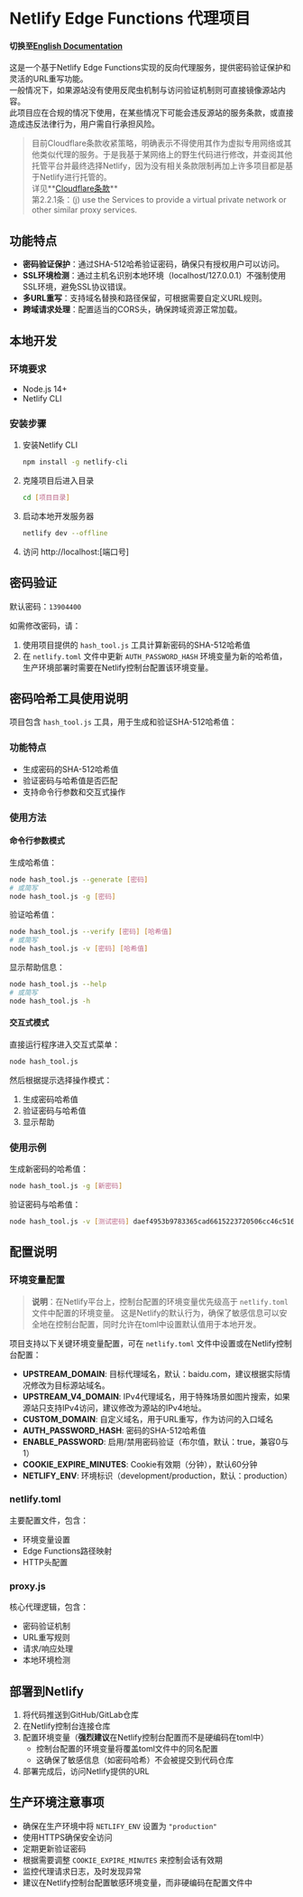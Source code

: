# Netlify Edge Functions 代理项目

#### 切换至[English Documentation](README_EN.md)

这是一个基于Netlify Edge Functions实现的反向代理服务，提供密码验证保护和灵活的URL重写功能。
<br>一般情况下，如果源站没有使用反爬虫机制与访问验证机制则可直接镜像源站内容。
<br>此项目应在合规的情况下使用，在某些情况下可能会违反源站的服务条款，或直接造成违反法律行为，用户需自行承担风险。

>目前Cloudflare条款收紧策略，明确表示不得使用其作为虚拟专用网络或其他类似代理的服务。于是我基于某网络上的野生代码进行修改，并查阅其他托管平台并最终选择Netlify，因为没有相关条款限制再加上许多项目都是基于Netlify进行托管的。
<br>详见**[Cloudflare条款](https://www.cloudflare-cn.com/terms/)**
<br>第2.2.1条：(j) use the Services to provide a virtual private network or other similar proxy services.

## 功能特点

- **密码验证保护**：通过SHA-512哈希验证密码，确保只有授权用户可以访问。
- **SSL环境检测**：通过主机名识别本地环境（localhost/127.0.0.1）不强制使用SSL环境，避免SSL协议错误。
- **多URL重写**：支持域名替换和路径保留，可根据需要自定义URL规则。
- **跨域请求处理**：配置适当的CORS头，确保跨域资源正常加载。

## 本地开发

### 环境要求

- Node.js 14+
- Netlify CLI

### 安装步骤

1. 安装Netlify CLI
   ```bash
   npm install -g netlify-cli
   ```

2. 克隆项目后进入目录
   ```bash
   cd [项目目录]
   ```

3. 启动本地开发服务器
   ```bash
   netlify dev --offline
   ```

4. 访问 http://localhost:[端口号]

## 密码验证

默认密码：`13904400`

如需修改密码，请：
1. 使用项目提供的 `hash_tool.js` 工具计算新密码的SHA-512哈希值
2. 在 `netlify.toml` 文件中更新 `AUTH_PASSWORD_HASH` 环境变量为新的哈希值，生产环境部署时需要在Netlify控制台配置该环境变量。

## 密码哈希工具使用说明

项目包含 `hash_tool.js` 工具，用于生成和验证SHA-512哈希值：

### 功能特点
- 生成密码的SHA-512哈希值
- 验证密码与哈希值是否匹配
- 支持命令行参数和交互式操作

### 使用方法

#### 命令行参数模式

生成哈希值：
```bash
node hash_tool.js --generate [密码]
# 或简写
node hash_tool.js -g [密码]
```

验证哈希值：
```bash
node hash_tool.js --verify [密码] [哈希值]
# 或简写
node hash_tool.js -v [密码] [哈希值]
```

显示帮助信息：
```bash
node hash_tool.js --help
# 或简写
node hash_tool.js -h
```

#### 交互式模式

直接运行程序进入交互式菜单：
```bash
node hash_tool.js
```

然后根据提示选择操作模式：
1. 生成密码哈希值
2. 验证密码与哈希值
3. 显示帮助

### 使用示例

生成新密码的哈希值：
```bash
node hash_tool.js -g [新密码]
```

验证密码与哈希值：
```bash
node hash_tool.js -v [测试密码] daef4953b9783365cad6615223720506cc46c5167cd16ab500fa597aa08ff964eb24fb19687f34d7665f778fcb6c5358fc0a5b81e1662cf90f73a2671c53f991
```

## 配置说明

### 环境变量配置

> **说明**：在Netlify平台上，控制台配置的环境变量优先级高于 `netlify.toml` 文件中配置的环境变量。
> 这是Netlify的默认行为，确保了敏感信息可以安全地在控制台配置，同时允许在toml中设置默认值用于本地开发。

项目支持以下关键环境变量配置，可在 `netlify.toml` 文件中设置或在Netlify控制台配置：

- **UPSTREAM_DOMAIN**: 目标代理域名，默认：baidu.com，建议根据实际情况修改为目标源站域名。
- **UPSTREAM_V4_DOMAIN**: IPv4代理域名，用于特殊场景如图片搜索，如果源站只支持IPv4访问，建议修改为源站的IPv4地址。
- **CUSTOM_DOMAIN**: 自定义域名，用于URL重写，作为访问的入口域名
- **AUTH_PASSWORD_HASH**: 密码的SHA-512哈希值
- **ENABLE_PASSWORD**: 启用/禁用密码验证（布尔值，默认：true，兼容0与1）
- **COOKIE_EXPIRE_MINUTES**: Cookie有效期（分钟），默认60分钟
- **NETLIFY_ENV**: 环境标识（development/production，默认：production）

### netlify.toml

主要配置文件，包含：
- 环境变量设置
- Edge Functions路径映射
- HTTP头配置

### proxy.js

核心代理逻辑，包含：
- 密码验证机制
- URL重写规则
- 请求/响应处理
- 本地环境检测

## 部署到Netlify

1. 将代码推送到GitHub/GitLab仓库
2. 在Netlify控制台连接仓库
3. 配置环境变量（**强烈建议**在Netlify控制台配置而不是硬编码在toml中）
   - 控制台配置的环境变量将覆盖toml文件中的同名配置
   - 这确保了敏感信息（如密码哈希）不会被提交到代码仓库
4. 部署完成后，访问Netlify提供的URL

## 生产环境注意事项

- 确保在生产环境中将 `NETLIFY_ENV` 设置为 `"production"`
- 使用HTTPS确保安全访问
- 定期更新验证密码
- 根据需要调整 `COOKIE_EXPIRE_MINUTES` 来控制会话有效期
- 监控代理请求日志，及时发现异常
- 建议在Netlify控制台配置敏感环境变量，而非硬编码在配置文件中


